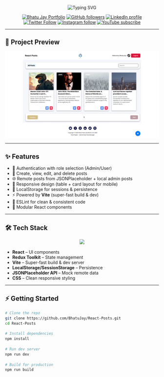 <!-- Banner -->
<p align="center">
  <img src="https://readme-typing-svg.herokuapp.com?size=30&duration=3000&color=00F700&center=true&vCenter=true&width=800&lines=Welcome+to+React+Posts!;Built+with+React+⚛️+and+Vite+⚡;Create+and+Manage+Posts+Easily;Clean+Code+%7C+Responsive+UI+%7C+Modern+Stack" alt="Typing SVG" />
</p>

<!-- Social Links -->
<p align="center">
  <a href="https://bhatujay.github.io"><img src="https://img.shields.io/badge/BhatuJay-Portfolio-brightgreen?labelColor=white" alt="Bhatu Jay Portfolio"></a>
  <a href="https://github.com/BhatuJay"><img src="https://img.shields.io/github/followers/BhatuJay?style=social&label=github" alt="GitHub followers"></a>
  <a href="https://linkedin.com/in/jaybhatu"><img src="https://img.shields.io/badge/LinkedIn--blue?style=social&logo=linkedin" alt="LinkedIn profile"></a>
  <a href="https://x.com/AhirBhatuJay"><img src="https://img.shields.io/twitter/follow/AhirBhatuJay?style=social" alt="Twitter Follow"></a>
  <a href="https://instagram.com/jay_bhatu_2135"><img src="https://img.shields.io/badge/Instagram--pink?style=social&logo=instagram" alt="Instagram follow"></a>
  <a href="https://youtube.com/@bhatujay"><img src="https://img.shields.io/badge/YouTube--red?style=social&logo=youtube" alt="YouTube subscribe"></a>
</p>

---

## 🌟 Project Preview

<p align="center">
  <img src="public/React_posts_gif.gif" alt="React Posts Home Screenshot gif" width="800" />
<!--   <img src="public/React_posts_home.png" alt="React Posts Home Screenshot" width="800" /> -->
<!--   <img src="public/React_posts_details.png" alt="React Posts Details Screenshot" width="800" /> -->
<!--   <img src="public/React_posts_add_edit.png" alt="React Posts Add Edit Screenshot" width="800" /> -->
</p>

---

## ✨ Features

- 🔐 Authentication with role selection (Admin/User)  
- 📝 Create, view, edit, and delete posts  
- 🌐 Remote posts from JSONPlaceholder + local admin posts  
- 📱 Responsive design (table + card layout for mobile)  
- 💾 LocalStorage for sessions & persistence  
- ⚡ Powered by **Vite** (super-fast build & dev)  
- 🧹 ESLint for clean & consistent code  
- 📂 Modular React components  

---

## 🛠 Tech Stack

<p align="center">
  <img src="https://skillicons.dev/icons?i=react,vite,redux,js,html,css,git,github" />
</p>

- **React** – UI components  
- **Redux Toolkit** – State management  
- **Vite** – Super-fast build & dev server  
- **LocalStorage/SessionStorage** – Persistence  
- **JSONPlaceholder API** – Mock remote data  
- **CSS** – Clean responsive styling  

---

## ⚡ Getting Started

```bash
# Clone the repo
git clone https://github.com/BhatuJay/React-Posts.git
cd React-Posts

# Install dependencies
npm install

# Run dev server
npm run dev

# Build for production
npm run build

